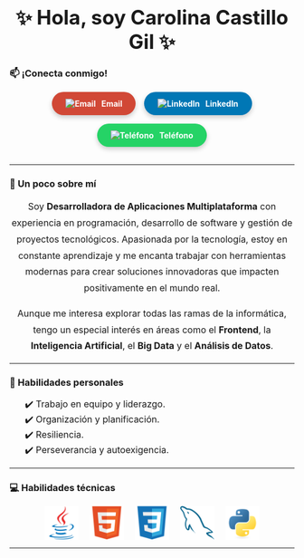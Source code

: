 <h1 align="center" style="font-size: 2.5em; animation: fadeIn 2s ease;">✨ Hola, soy Carolina Castillo Gil ✨</h1>

### 📫 ¡Conecta conmigo!  
<div align="center" style="display: flex; justify-content: center; flex-wrap: wrap; gap: 15px; animation: slideIn 1.5s ease;">
  <a href="mailto:soycarolinacastillo@gmail.com" target="_blank" style="text-decoration: none;">
    <div style="background-color: #D14836; color: white; padding: 12px 24px; border-radius: 30px; box-shadow: 0 4px 8px rgba(0,0,0,0.2); font-weight: bold; display: flex; align-items: center; gap: 10px; transition: transform 0.3s;">
      <img src="https://img.icons8.com/material-outlined/24/ffffff/gmail-new.png" alt="Email" />
      Email
    </div>
  </a>
  <a href="https://www.linkedin.com/in/carolina-castillo-gil-48462330b/" target="_blank" style="text-decoration: none;">
    <div style="background-color: #0077B5; color: white; padding: 12px 24px; border-radius: 30px; box-shadow: 0 4px 8px rgba(0,0,0,0.2); font-weight: bold; display: flex; align-items: center; gap: 10px; transition: transform 0.3s;">
      <img src="https://img.icons8.com/material-outlined/24/ffffff/linkedin.png" alt="LinkedIn" />
      LinkedIn
    </div>
  </a>
  <a href="tel:+34640899456" target="_blank" style="text-decoration: none;">
    <div style="background-color: #25D366; color: white; padding: 12px 24px; border-radius: 30px; box-shadow: 0 4px 8px rgba(0,0,0,0.2); font-weight: bold; display: flex; align-items: center; gap: 10px; transition: transform 0.3s;">
      <img src="https://img.icons8.com/material-outlined/24/ffffff/phone.png" alt="Teléfono" />
      Teléfono
    </div>
  </a>
</div>
<br>

---

### 🚀 Un poco sobre mí  
<div style="animation: fadeIn 2s ease;">
<p align="center" style="font-size: 16px; line-height: 1.8;">  
Soy <strong>Desarrolladora de Aplicaciones Multiplataforma</strong> con experiencia en programación, desarrollo de software y gestión de proyectos tecnológicos.  
Apasionada por la tecnología, estoy en constante aprendizaje y me encanta trabajar con herramientas modernas para crear soluciones innovadoras que impacten positivamente en el mundo real.  
</p>  

<p align="center" style="font-size: 16px; line-height: 1.8;">  
Aunque me interesa explorar todas las ramas de la informática, tengo un especial interés en áreas como el <strong>Frontend</strong>, la <strong>Inteligencia Artificial</strong>, el <strong>Big Data</strong> y el <strong>Análisis de Datos</strong>.  
</p>  
</div>

---

### 🌟 Habilidades personales  
<ul style="list-style: none; font-size: 16px; animation: fadeInUp 1.5s ease;">
  <li>✔️ Trabajo en equipo y liderazgo.</li>
  <li>✔️ Organización y planificación.</li>
  <li>✔️ Resiliencia.</li>
  <li>✔️ Perseverancia y autoexigencia.</li>
</ul>

---

### 💻 Habilidades técnicas  
<div style="display: flex; gap: 20px; justify-content: center; animation: zoomIn 1.5s ease;">
  <img src="https://raw.githubusercontent.com/devicons/devicon/master/icons/java/java-original.svg" alt="Java" width="60" height="60" style="transition: transform 0.3s;" />
  <img src="https://raw.githubusercontent.com/devicons/devicon/master/icons/html5/html5-original.svg" alt="HTML5" width="60" height="60" style="transition: transform 0.3s;" />
  <img src="https://raw.githubusercontent.com/devicons/devicon/master/icons/css3/css3-original.svg" alt="CSS3" width="60" height="60" style="transition: transform 0.3s;" />
  <img src="https://raw.githubusercontent.com/devicons/devicon/master/icons/mysql/mysql-original.svg" alt="MySQL" width="60" height="60" style="transition: transform 0.3s;" />
  <img src="https://raw.githubusercontent.com/devicons/devicon/master/icons/python/python-original.svg" alt="Python" width="60" height="60" style="transition: transform 0.3s;" />
</div>

---

<style>
@keyframes fadeIn {
  from { opacity: 0; }
  to { opacity: 1; }
}

@keyframes fadeInUp {
  from { opacity: 0; transform: translateY(20px); }
  to { opacity: 1; transform: translateY(0); }
}

@keyframes slideIn {
  from { opacity: 0; transform: translateX(-100px); }
  to { opacity: 1; transform: translateX(0); }
}

@keyframes zoomIn {
  from { transform: scale(0.8); opacity: 0; }
  to { transform: scale(1); opacity: 1; }
}

div:hover img {
  transform: scale(1.1);
}
</style>

